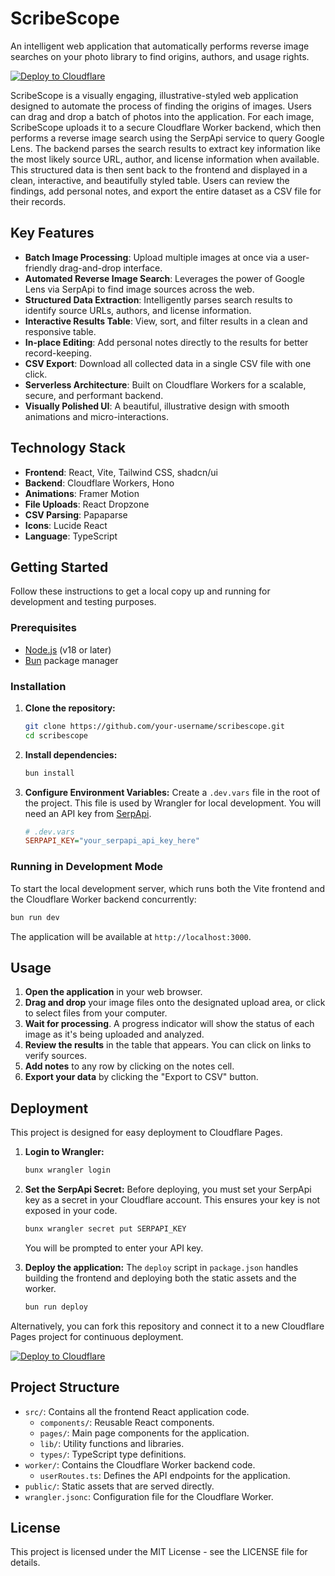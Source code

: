 # ScribeScope

An intelligent web application that automatically performs reverse image searches on your photo library to find origins, authors, and usage rights.

[![Deploy to Cloudflare](https://deploy.workers.cloudflare.com/button)](https://deploy.workers.cloudflare.com/?url=https://github.com/Mntcrsto/ScripScope-generated-app-20250925-155610)

ScribeScope is a visually engaging, illustrative-styled web application designed to automate the process of finding the origins of images. Users can drag and drop a batch of photos into the application. For each image, ScribeScope uploads it to a secure Cloudflare Worker backend, which then performs a reverse image search using the SerpApi service to query Google Lens. The backend parses the search results to extract key information like the most likely source URL, author, and license information when available. This structured data is then sent back to the frontend and displayed in a clean, interactive, and beautifully styled table. Users can review the findings, add personal notes, and export the entire dataset as a CSV file for their records.

## Key Features

- **Batch Image Processing**: Upload multiple images at once via a user-friendly drag-and-drop interface.
- **Automated Reverse Image Search**: Leverages the power of Google Lens via SerpApi to find image sources across the web.
- **Structured Data Extraction**: Intelligently parses search results to identify source URLs, authors, and license information.
- **Interactive Results Table**: View, sort, and filter results in a clean and responsive table.
- **In-place Editing**: Add personal notes directly to the results for better record-keeping.
- **CSV Export**: Download all collected data in a single CSV file with one click.
- **Serverless Architecture**: Built on Cloudflare Workers for a scalable, secure, and performant backend.
- **Visually Polished UI**: A beautiful, illustrative design with smooth animations and micro-interactions.

## Technology Stack

- **Frontend**: React, Vite, Tailwind CSS, shadcn/ui
- **Backend**: Cloudflare Workers, Hono
- **Animations**: Framer Motion
- **File Uploads**: React Dropzone
- **CSV Parsing**: Papaparse
- **Icons**: Lucide React
- **Language**: TypeScript

## Getting Started

Follow these instructions to get a local copy up and running for development and testing purposes.

### Prerequisites

- [Node.js](https://nodejs.org/) (v18 or later)
- [Bun](https://bun.sh/) package manager

### Installation

1.  **Clone the repository:**
    ```bash
    git clone https://github.com/your-username/scribescope.git
    cd scribescope
    ```

2.  **Install dependencies:**
    ```bash
    bun install
    ```

3.  **Configure Environment Variables:**
    Create a `.dev.vars` file in the root of the project. This file is used by Wrangler for local development. You will need an API key from [SerpApi](https://serpapi.com/).

    ```ini
    # .dev.vars
    SERPAPI_KEY="your_serpapi_api_key_here"
    ```

### Running in Development Mode

To start the local development server, which runs both the Vite frontend and the Cloudflare Worker backend concurrently:

```bash
bun run dev
```

The application will be available at `http://localhost:3000`.

## Usage

1.  **Open the application** in your web browser.
2.  **Drag and drop** your image files onto the designated upload area, or click to select files from your computer.
3.  **Wait for processing**. A progress indicator will show the status of each image as it's being uploaded and analyzed.
4.  **Review the results** in the table that appears. You can click on links to verify sources.
5.  **Add notes** to any row by clicking on the notes cell.
6.  **Export your data** by clicking the "Export to CSV" button.

## Deployment

This project is designed for easy deployment to Cloudflare Pages.

1.  **Login to Wrangler:**
    ```bash
    bunx wrangler login
    ```

2.  **Set the SerpApi Secret:**
    Before deploying, you must set your SerpApi key as a secret in your Cloudflare account. This ensures your key is not exposed in your code.

    ```bash
    bunx wrangler secret put SERPAPI_KEY
    ```
    You will be prompted to enter your API key.

3.  **Deploy the application:**
    The `deploy` script in `package.json` handles building the frontend and deploying both the static assets and the worker.

    ```bash
    bun run deploy
    ```

Alternatively, you can fork this repository and connect it to a new Cloudflare Pages project for continuous deployment.

[![Deploy to Cloudflare](https://deploy.workers.cloudflare.com/button)](https://deploy.workers.cloudflare.com/?url=https://github.com/Mntcrsto/ScripScope-generated-app-20250925-155610)

## Project Structure

-   `src/`: Contains all the frontend React application code.
    -   `components/`: Reusable React components.
    -   `pages/`: Main page components for the application.
    -   `lib/`: Utility functions and libraries.
    -   `types/`: TypeScript type definitions.
-   `worker/`: Contains the Cloudflare Worker backend code.
    -   `userRoutes.ts`: Defines the API endpoints for the application.
-   `public/`: Static assets that are served directly.
-   `wrangler.jsonc`: Configuration file for the Cloudflare Worker.

## License

This project is licensed under the MIT License - see the LICENSE file for details.